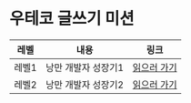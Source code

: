 # 우테코 글쓰기 미션

|레벨|내용|링크|
|------|---|---|
|레벨1|낭만 개발자 성장기1|[읽으러 가기](https://github.com/ksk0605/woowa-writing/blob/level2/level1.md)|
|레벨2|낭만 개발자 성장기2|[읽으러 가기](https://github.com/ksk0605/woowa-writing/blob/level2/level2.md)|